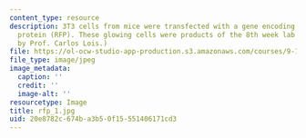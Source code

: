 ```yaml
---
content_type: resource
description: 3T3 cells from mice were transfected with a gene encoding for red fluorescent
  protein (RFP). These glowing cells were products of the 8th week lab session. (Image
  by Prof. Carlos Lois.)
file: https://ol-ocw-studio-app-production.s3.amazonaws.com/courses/9-12-experimental-molecular-neurobiology-fall-2006/20e8782c674ba3b50f15551406171cd3_rfp_1.jpg
file_type: image/jpeg
image_metadata:
  caption: ''
  credit: ''
  image-alt: ''
resourcetype: Image
title: rfp_1.jpg
uid: 20e8782c-674b-a3b5-0f15-551406171cd3
---
```

